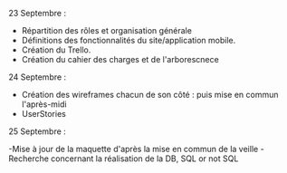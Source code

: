 23 Septembre : 

- Répartition des rôles et organisation générale
- Définitions des fonctionnalités du site/application mobile.
- Création du Trello.
- Création du cahier des charges et de l'arborescnece

24 Septembre :

- Création des wireframes chacun de son côté : puis mise en commun l'après-midi
- UserStories

25 Septembre :

-Mise à jour de la maquette d'après la mise en commun de la veille
-Recherche concernant la réalisation de la DB, SQL or not SQL